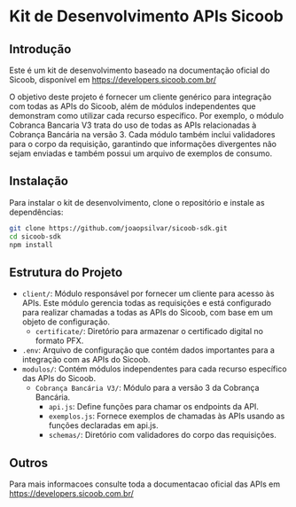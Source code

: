 # Kit de Desenvolvimento APIs Sicoob

## Introdução

Este é um kit de desenvolvimento baseado na documentação oficial do Sicoob, disponível em https://developers.sicoob.com.br/

O objetivo deste projeto é fornecer um cliente genérico para integração com todas as APIs do Sicoob, além de módulos independentes que demonstram como utilizar cada recurso específico. Por exemplo, o módulo Cobranca Bancaria V3 trata do uso de todas as APIs relacionadas à Cobrança Bancária na versão 3. Cada módulo também inclui validadores para o corpo da requisição, garantindo que informações divergentes não sejam enviadas e também possui um arquivo de exemplos de consumo.

## Instalação

Para instalar o kit de desenvolvimento, clone o repositório e instale as dependências:

```sh
git clone https://github.com/joaopsilvar/sicoob-sdk.git
cd sicoob-sdk
npm install
```

## Estrutura do Projeto

- `client/`: Módulo responsável por fornecer um cliente para acesso às APIs. Este módulo gerencia todas as requisições e está configurado para realizar chamadas a todas as APIs do Sicoob, com base em um objeto de configuração.
  - `certificate/`: Diretório para armazenar o certificado digital no formato PFX.
- `.env`: Arquivo de configuração que contém dados importantes para a integração com as APIs do Sicoob.
- `modulos/`: Contém módulos independentes para cada recurso específico das APIs do Sicoob.
  - `Cobrança Bancária V3/`: Módulo para a versão 3 da Cobrança Bancária.
    - `api.js`: Define funções para chamar os endpoints da API.
    - `exemplos.js`: Fornece exemplos de chamadas às APIs usando as funções declaradas em api.js.
    - `schemas/`: Diretório com validadores do corpo das requisições.

## Outros

Para mais informacoes consulte toda a documentacao oficial das APIs em https://developers.sicoob.com.br/
